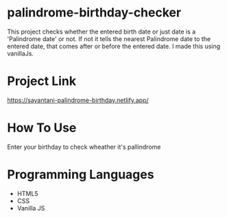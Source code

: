 # palindrome-birthday-checker

This project checks whether the entered birth date or just date is a 'Palindrome date' or not. If not it tells the nearest Palindrome date to the entered date, that comes after or before the entered date.
I made this using vanillaJs.
# Project Link
https://sayantani-palindrome-birthday.netlify.app/

# How To Use
Enter your birthday to check wheather it's pallindrome

# Programming Languages
* HTML5
* CSS
* Vanilla JS
